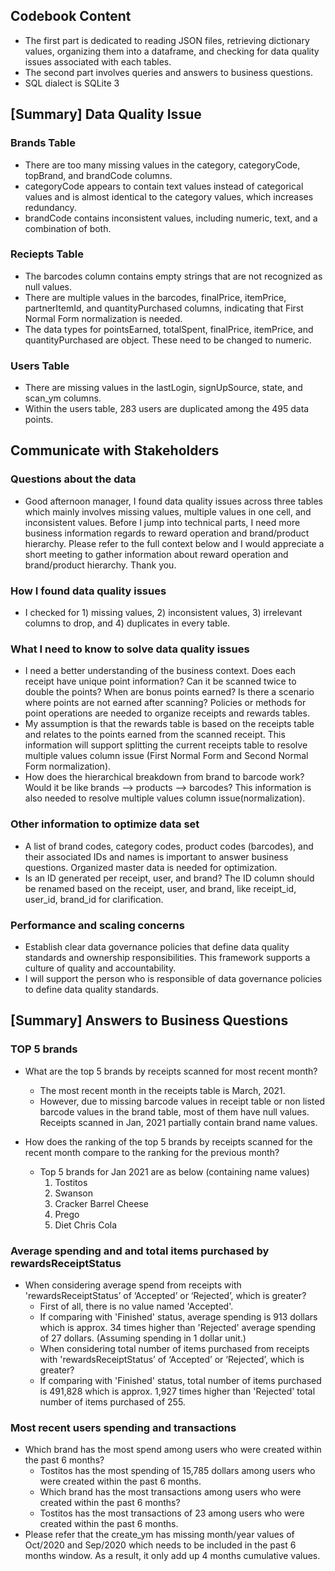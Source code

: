 ## Codebook Content 
   - The first part is dedicated to reading JSON files, retrieving dictionary values, organizing them into a dataframe, and checking for data quality issues associated with each tables.
   - The second part involves queries and answers to business questions.
   - SQL dialect is SQLite 3
## [Summary] Data Quality Issue 
 ### Brands Table
   - There are too many missing values in the category, categoryCode, topBrand, and brandCode columns.
   - categoryCode appears to contain text values instead of categorical values and is almost identical to the category values, which increases redundancy.
   - brandCode contains inconsistent values, including numeric, text, and a combination of both.
 ### Reciepts Table
   - The barcodes column contains empty strings that are not recognized as null values.
   - There are multiple values in the barcodes, finalPrice, itemPrice, partnerItemId, and quantityPurchased columns, indicating that First Normal Form normalization is needed.
   - The data types for pointsEarned, totalSpent, finalPrice, itemPrice, and quantityPurchased are object. These need to be changed to numeric.
 ### Users Table
   - There are missing values in the lastLogin, signUpSource, state, and scan_ym columns.
   - Within the users table, 283 users are duplicated among the 495 data points.
## Communicate with Stakeholders
 ### Questions about the data
   - Good afternoon manager, I found data quality issues across three tables which mainly involves missing values, multiple values in one cell, and inconsistent values. Before I jump into technical parts, I need more business information regards to reward operation and brand/product hierarchy. Please refer to the full context below and I would appreciate a short meeting to gather information about reward operation and brand/product hierarchy. Thank you. 
 ### How I found data quality issues
   - I checked for 1) missing values, 2) inconsistent values, 3) irrelevant columns to drop, and 4) duplicates in every table.
 ### What I need to know to solve data quality issues
   - I need a better understanding of the business context. Does each receipt have unique point information? Can it be scanned twice to double the points? When are bonus points earned? Is
     there a scenario where points are not earned after scanning? Policies or methods for point operations are needed to organize receipts and rewards tables.
   - My assumption is that the rewards table is based on the receipts table and relates to the points earned from the scanned receipt. This information will support splitting the current
     receipts table to resolve multiple values column issue (First Normal Form and Second Normal Form normalization).
   - How does the  hierarchical breakdown from brand to barcode work? Would it be like brands --> products --> barcodes? This information is also needed to resolve multiple values column
     issue(normalization). 
 ### Other information to optimize data set
   - A list of brand codes, category codes, product codes (barcodes), and their associated IDs and names is important to answer business questions. Organized master data is needed for
     optimization.
   - Is an ID generated per receipt, user, and brand? The ID column should be renamed based on the receipt, user, and brand, like receipt_id, user_id, brand_id for clarification.
 ### Performance and scaling concerns
   - Establish clear data governance policies that define data quality standards and ownership responsibilities. This framework supports a culture of quality and accountability.
   - I will support the person who is responsible of data governance policies to define data quality standards.
## [Summary] Answers to Business Questions
 ### TOP 5 brands
 - What are the top 5 brands by receipts scanned for most recent month?
   - The most recent month in the receipts table is March, 2021.
   - However, due to missing barcode values in receipt table or non listed barcode values in the brand table, most of them have null values. Receipts scanned in Jan, 2021 partially contain brand name values.
  
 - How does the ranking of the top 5 brands by receipts scanned for the recent month compare to the ranking for the previous month?
   - Top 5 brands for Jan 2021 are as below (containing name values)
     1. Tostitos
     2. Swanson
     3. Cracker Barrel Cheese
     4. Prego
     5. Diet Chris Cola
 ### Average spending and and total items purchased by rewardsReceiptStatus
 - When considering average spend from receipts with 'rewardsReceiptStatus’ of ‘Accepted’ or ‘Rejected’, which is greater?
   - First of all, there is no value named 'Accepted'.
   - If comparing with 'Finished' status, average spending is 913 dollars which is approx. 34 times higher than 'Rejected' average spending of 27 dollars. (Assuming spending in 1 dollar unit.)
   - When considering total number of items purchased from receipts with 'rewardsReceiptStatus’ of ‘Accepted’ or ‘Rejected’, which is greater?
   - If comparing with 'Finished' status, total number of items purchased is 491,828 which is approx. 1,927 times higher than 'Rejected' total number of items purchased of 255.

 ### Most recent users spending and transactions
 - Which brand has the most spend among users who were created within the past 6 months?
   - Tostitos has the most spending of 15,785 dollars among users who were created within the past 6 months.
   - Which brand has the most transactions among users who were created within the past 6 months?
   - Tostitos has the most transactions of 23 among users who were created within the past 6 months.
 - Please refer that the create_ym has missing month/year values of  Oct/2020 and Sep/2020 which needs to be included in the past 6 months window. As a result, it only add up 4 months cumulative values.

  
